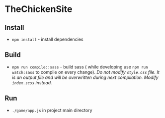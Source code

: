 
# TheChickenSite

## Install
  - `npm install` - install dependencies
## Build
  -  `npm run compile::sass` - build sass ( while developing use `npm run watch:sass` to compile on every change). *Do not modify `style.css` file. It is an output file and will be overwritten during next compilation. Modify `index.scss` instead.*
 
## Run
  - `./game/app.js` in project main directory


